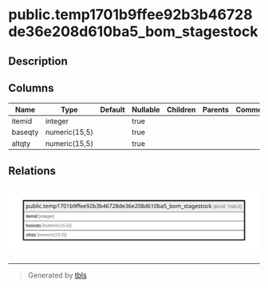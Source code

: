 # public.temp1701b9ffee92b3b46728de36e208d610ba5_bom_stagestock

## Description

## Columns

| Name | Type | Default | Nullable | Children | Parents | Comment |
| ---- | ---- | ------- | -------- | -------- | ------- | ------- |
| itemid | integer |  | true |  |  |  |
| baseqty | numeric(15,5) |  | true |  |  |  |
| altqty | numeric(15,5) |  | true |  |  |  |

## Relations

![er](public.temp1701b9ffee92b3b46728de36e208d610ba5_bom_stagestock.svg)

---

> Generated by [tbls](https://github.com/k1LoW/tbls)
